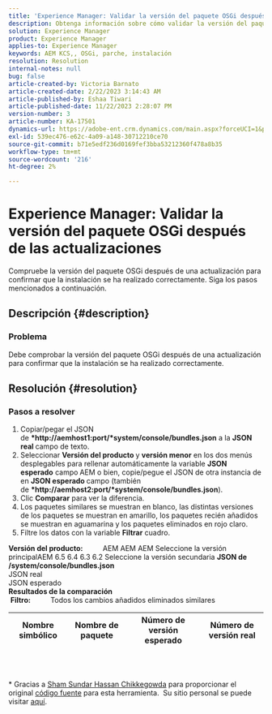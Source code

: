 ```yaml
---
title: 'Experience Manager: Validar la versión del paquete OSGi después de las actualizaciones'
description: Obtenga información sobre cómo validar la versión del paquete OSGi después de las actualizaciones.
solution: Experience Manager
product: Experience Manager
applies-to: Experience Manager
keywords: AEM KCS,, OSGi, parche, instalación
resolution: Resolution
internal-notes: null
bug: false
article-created-by: Victoria Barnato
article-created-date: 2/22/2023 3:14:43 AM
article-published-by: Eshaa Tiwari
article-published-date: 11/22/2023 2:28:07 PM
version-number: 3
article-number: KA-17501
dynamics-url: https://adobe-ent.crm.dynamics.com/main.aspx?forceUCI=1&pagetype=entityrecord&etn=knowledgearticle&id=b247d608-5fb2-ed11-83fe-6045bd0067ea
exl-id: 539ec476-e62c-4a09-a148-30712210ce70
source-git-commit: b71e5edf236d0169fef3bba53212360f478a8b35
workflow-type: tm+mt
source-wordcount: '216'
ht-degree: 2%

---
```


# Experience Manager: Validar la versión del paquete OSGi después de las actualizaciones


Compruebe la versión del paquete OSGi después de una actualización para confirmar que la instalación se ha realizado correctamente. Siga los pasos mencionados a continuación.

## Descripción {#description}


### Problema

Debe comprobar la versión del paquete OSGi después de una actualización para confirmar que la instalación se ha realizado correctamente.


## Resolución {#resolution}


### Pasos a resolver

1. Copiar/pegar el JSON de <b>*http://aemhost1:port/*system/console/bundles.json</b> a la <b>JSON real </b>campo de texto.
2. Seleccionar <b>Versión del producto </b>y <b>versión menor</b> en los dos menús desplegables para rellenar automáticamente la variable <b>JSON esperado</b> campo<b> </b>AEM o bien, copie/pegue el JSON de otra instancia de en <b>JSON esperado </b>campo (también de <b>*http://aemhost2:port/*system/console/bundles.json</b>).
3. Clic <b>Comparar</b> para ver la diferencia.
4. Los paquetes similares se muestran en blanco, las distintas versiones de los paquetes se muestran en amarillo, los paquetes recién añadidos se muestran en aguamarina y los paquetes eliminados en rojo claro.
5. Filtre los datos con la variable <b>Filtrar</b> cuadro.

<b>Versión del producto:</b>          AEM AEM AEM Seleccione la versión principalAEM 6.5 6.4 6.3 6.2 Seleccione la versión secundaria
<b>JSON de /system/console/bundles.json</b><br>JSON real <br>JSON esperado 
 <br><b>Resultados de la comparación</b><br> <b>Filtro:</b>          Todos los cambios añadidos eliminados similares     <br>

| Nombre simbólico | Nombre de paquete | Número de versión esperado | Número de versión real |
| --- | --- | --- | --- |

<br> 




\* Gracias a [Sham Sundar Hassan Chikkegowda](https://www.linkedin.com/in/sham-sundar-hassan-chikkegowda-6b03a517) para proporcionar el original [código fuente](https://github.com/Schikkeg/schikkeg.github.io/blob/master/tools/coi.html) para esta herramienta.  Su sitio personal se puede visitar [aquí](https://www.aemstuff.com/).
